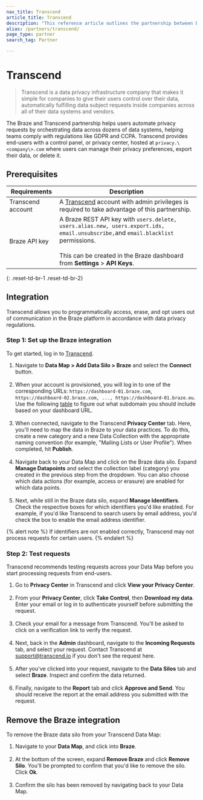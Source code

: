 ```yaml
---
nav_title: Transcend
article_title: Transcend
description: "This reference article outlines the partnership between Braze and Transcend, a data privacy infrastructure platform, that helps Braze users automate fulfillment of data subject requests."
alias: /partners/transcend/
page_type: partner
search_tag: Partner

---
```


# Transcend

> Transcend is a data privacy infrastructure company that makes it simple for companies to give their users control over their data, automatically fulfilling data subject requests inside companies across all of their data systems and vendors. 

The Braze and Transcend partnership helps users automate privacy requests by orchestrating data across dozens of data systems, helping teams comply with regulations like GDPR and CCPA. Transcend provides end-users with a control panel, or privacy center, hosted at `privacy.\<company\>.com` where users can manage their privacy preferences, export their data, or delete it. 

## Prerequisites

| Requirements | Description |
|---|---|
| Transcend account | A [Transcend](https://app.transcend.io/) account with admin privileges is required to take advantage of this partnership. |
| Braze API key | A Braze REST API key with `users.delete, users.alias.new, users.export.ids, email.unsubscribe,`and `email.blacklist` permissions.<br><br>This can be created in the Braze dashboard from **Settings** > **API Keys**. |
{: .reset-td-br-1 .reset-td-br-2}

## Integration

Transcend allows you to programmatically access, erase, and opt users out of communication in the Braze platform in accordance with data privacy regulations.

### Step 1: Set up the Braze integration
To get started, log in to [Transcend](https://app.transcend.io/login).
1. Navigate to **Data Map > Add Data Silo > Braze** and select the **Connect** button.<br><br>
2. When your account is provisioned, you will log in to one of the corresponding URLs: `https://dashboard-01.braze.com`, `https://dashboard-02.braze.com, ..., https://dashboard-01.braze.eu`.<br> Use the following [table]({{site.baseurl}}/api/basics/#endpoints) to figure out what subdomain you should include based on your dashboard URL.<br><br>
3. When connected, navigate to the Transcend **Privacy Center** tab. Here, you'll need to map the data in Braze to your data practices. To do this, create a new category and a new Data Collection with the appropriate naming convention (for example, "Mailing Lists or User Profile"). When completed, hit **Publish**.<br><br>
4. Navigate back to your Data Map and click on the Braze data silo. Expand **Manage Datapoints** and select the collection label (category) you created in the previous step from the dropdown. You can also choose which data actions (for example, access or erasure) are enabled for which data points. <br><br>
5. Next, while still in the Braze data silo, expand **Manage Identifiers**. Check the respective boxes for which identifiers you'd like enabled. For example, if you'd like Transcend to search users by email address, you'd check the box to enable the email address identifier.

{% alert note %}
If identifiers are not enabled correctly, Transcend may not process requests for certain users.
{% endalert %}

### Step 2: Test requests
Transcend recommends testing requests across your Data Map before you start processing requests from end-users.
1. Go to **Privacy Center** in Transcend and click **View your Privacy Center**.<br><br>
2. From your **Privacy Center**, click **Take Control**, then **Download my data**. Enter your email or log in to authenticate yourself before submitting the request.<br><br>
3. Check your email for a message from Transcend. You'll be asked to click on a verification link to verify the request.<br><br>
4. Next, back in the **Admin** dashboard, navigate to the **Incoming Requests** tab, and select your request. Contact Transcend at [support@transcend.io](mailto:support@transcend.io) if you don't see the request here.<br><br>
5. After you've clicked into your request, navigate to the **Data Silos** tab and select **Braze**. Inspect and confirm the data returned.<br><br>
6. Finally, navigate to the **Report** tab and click **Approve and Send**. You should receive the report at the email address you submitted with the request.

## Remove the Braze integration
To remove the Braze data silo from your Transcend Data Map:
1. Navigate to your **Data Map**, and click into **Braze**. <br><br>
2. At the bottom of the screen, expand **Remove Braze** and click **Remove Silo**. You'll be prompted to confirm that you'd like to remove the silo. Click **Ok**. <br><br>
3. Confirm the silo has been removed by navigating back to your Data Map.

[1]: {{site.baseurl}}/developer_guide/rest_api/basics/#endpoints